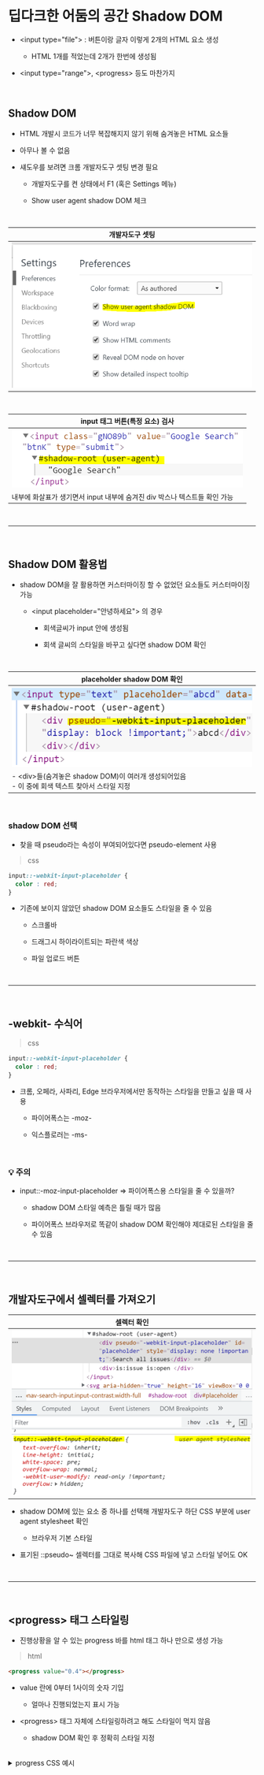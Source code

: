 # 딥다크한 어둠의 공간 Shadow DOM

- \<input type="file">  : 버튼이랑 글자 이렇게 2개의 HTML 요소 생성

    - HTML 1개를 적었는데 2개가 한번에 생성됨
    
- \<input type="range">, \<progress> 등도 마찬가지

<br>
 

Shadow DOM 
---
- HTML 개발시 코드가 너무 복잡해지지 않기 위해 숨겨놓은 HTML 요소들

- 아무나 볼 수 없음

- 섀도우를 보려면 크롬 개발자도구 셋팅 변경 필요

    - 개발자도구를 켠 상태에서 F1 (혹은 Settings 메뉴)

    - Show user agent shadow DOM 체크

<br>

|개발자도구 셋팅|
|-|
|![이미지](./img/01.png)|


<br>

|input 태그 버튼(특정 요소) 검사|
|-|
|![이미지](./img/02.png)|
|내부에 화살표가 생기면서 input 내부에 숨겨진 div 박스나 텍스트들 확인 가능|


<br>

---

<br>
 

Shadow DOM 활용법
---
- shadow DOM을 잘 활용하면 커스터마이징 할 수 없었던 요소들도 커스터마이징 가능

    - \<input placeholder="안녕하세요"> 의 경우

        - 회색글씨가 input 안에 생성됨

        - 회색 글씨의 스타일을 바꾸고 싶다면 shadow DOM 확인

<br>

|placeholder shadow DOM 확인|
|-|
|![이미지](./img/03.png)|
|- \<div>들(숨겨놓은 shadow DOM)이 여러개 생성되어있음<br>- 이 중에 회색 텍스트 찾아서 스타일 지정|


<br>

### shadow DOM 선택
- 찾을 때 pseudo라는 속성이 부여되어있다면 pseudo-element 사용

> css
```css
input::-webkit-input-placeholder {
  color : red; 
}
```
- 기존에 보이지 않았던 shadow DOM 요소들도 스타일을 줄 수 있음

    - 스크롤바

    - 드래그시 하이라이트되는 파란색 색상

    - 파일 업로드 버튼


<br>

 
---

<br>
 
-webkit- 수식어
---
> css
```css
input::-webkit-input-placeholder {
  color : red; 
}
```
- 크롬, 오페라, 사파리, Edge 브라우저에서만 동작하는 스타일을 만들고 싶을 때 사용

    - 파이어폭스는 -moz-

    - 익스플로러는 -ms-

<br>

### 💡 주의
- input::-moz-input-placeholder ⇒ 파이어폭스용 스타일을 줄 수 있을까?

    - shadow DOM 스타일 예측은 틀릴 때가 많음

    - 파이어폭스 브라우저로 똑같이 shadow DOM 확인해야 제대로된 스타일을 줄 수 있음

<br>

---

<br>

개발자도구에서 셀렉터를 가져오기
---

|셀렉터 확인|
|-|
|![이미지](./img/04.png)|

- shadow DOM에 있는 요소 중 하나를 선택해 개발자도구 하단 CSS 부분에 user agent stylesheet 확인

    - 브라우저 기본 스타일

- 표기된 ::pseudo~ 셀렉터를 그대로 복사해 CSS 파일에 넣고 스타일 넣어도 OK

<br>

---

<br>
 

\<progress> 태그 스타일링
---
- 진행상황을 알 수 있는 progress 바를 html 태그 하나 만으로 생성 가능

> html
```html
<progress value="0.4"></progress>
```
- value 란에 0부터 1사이의 숫자 기입

    - 얼마나 진행되었는지 표시 가능

- \<progress> 태그 자체에 스타일링하려고 해도 스타일이 먹지 않음

    - shadow DOM 확인 후 정확히 스타일 지정

<br>

<details>
    <summary>progress CSS 예시</summary>

<br>

> css
```css
progress {
  /*기본 배경은 없애주는게 좋습니다*/
  -webkit-appearance: none;
  -moz-appearance : none;
  appearance: none;
  background: white;
/* IE10 호환성용 */
  color: red;
}
progress::-webkit-progress-bar {
  background-color: #eee;
  border-radius: 2px;
}
progress::-webkit-progress-value {
  background-color: red;
  border-radius: 2px;
}

/*파이어폭스 호환성을 위해*/
progress::-moz-progress-bar {
  background-color: red;
  border-radius: 2px;
}
```

</details> 

<br>
